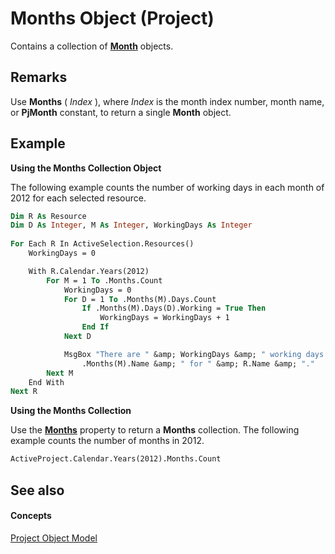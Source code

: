 
# Months Object (Project)

Contains a collection of  **[Month](5ee32f12-72aa-fa16-ead2-97949005cd7c.md)** objects.


## Remarks

Use  **Months** ( _Index_ ), where _Index_ is the month index number, month name, or **PjMonth** constant, to return a single **Month** object.


## Example

 **Using the Months Collection Object**

The following example counts the number of working days in each month of 2012 for each selected resource. 




```vb
Dim R As Resource 
Dim D As Integer, M As Integer, WorkingDays As Integer 
 
For Each R In ActiveSelection.Resources() 
    WorkingDays = 0 

    With R.Calendar.Years(2012) 
        For M = 1 To .Months.Count 
            WorkingDays = 0 
            For D = 1 To .Months(M).Days.Count 
                If .Months(M).Days(D).Working = True Then 
                    WorkingDays = WorkingDays + 1 
                End If 
            Next D 

            MsgBox "There are " &amp; WorkingDays &amp; " working days in " &amp; _
                .Months(M).Name &amp; " for " &amp; R.Name &amp; "." 
        Next M 
    End With 
Next R
```

 **Using the Months Collection**

Use the  **[Months](615a4f5c-bda7-f684-1c29-d8003badf3a8.md)** property to return a **Months** collection. The following example counts the number of months in 2012.




```vb
ActiveProject.Calendar.Years(2012).Months.Count
```


## See also


#### Concepts


[Project Object Model](900b167b-88ec-ea88-15b7-27bb90c22ac6.md)